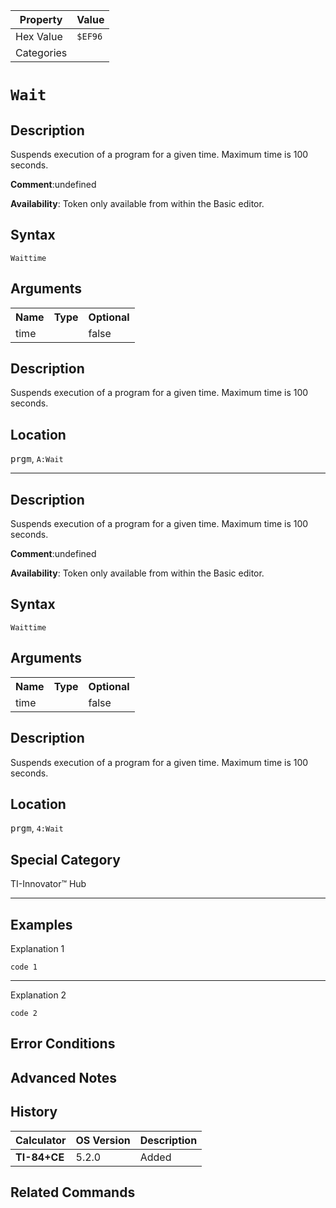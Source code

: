 | Property      | Value |
|---------------|-------|
| Hex Value     | `$EF96`|
| Categories    | <ul></ul> |

# `Wait `

## Description
Suspends execution of a program for a given time.  Maximum time is 100 seconds.

<b>Comment</b>:undefined

<b>Availability</b>: Token only available from within the Basic editor.

## Syntax
`Waittime`

## Arguments
<table>
<tr><th>Name</th><th>Type</th><th>Optional</th></tr>

<tr><td>time</td><td></td><td>false</td></tr>

</table>

## Description
Suspends execution of a program for a given time.  Maximum time is 100 seconds.

## Location
<kbd>prgm</kbd>, `A:Wait`
<hr>

## Description
Suspends execution of a program for a given time.  Maximum time is 100 seconds.

<b>Comment</b>:undefined

<b>Availability</b>: Token only available from within the Basic editor.

## Syntax
`Waittime`

## Arguments
<table>
<tr><th>Name</th><th>Type</th><th>Optional</th></tr>

<tr><td>time</td><td></td><td>false</td></tr>

</table>

## Description
Suspends execution of a program for a given time.  Maximum time is 100 seconds.

## Location
<kbd>prgm</kbd>, `4:Wait`
## Special Category
TI-Innovator™ Hub

<hr>

## Examples

Explanation 1
```ti-basic
code 1
```
---
Explanation 2
```ti-basic
code 2
```

## Error Conditions


## Advanced Notes


## History
| Calculator | OS Version | Description |
|------------|------------|-------------|
| <b>TI-84+CE</b> | 5.2.0 | Added

## Related Commands

    